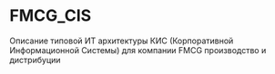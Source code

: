 # FMCG_CIS
Описание типовой ИТ архитектуры КИС (Корпоративной Информационной Системы) для компании FMCG производство и дистрибуции
